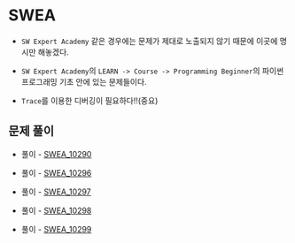 # SWEA

- `SW Expert Academy` 같은 경우에는 문제가 제대로 노출되지 않기 때문에 이곳에 명시만 해놓겠다.

- `SW Expert Academy`의 `LEARN -> Course -> Programming Beginner`의 파이썬 프로그래밍 기초 안에 있는 문제들이다.

- `Trace`를 이용한 디버깅이 필요하다!!(중요)

## 문제 풀이

- 풀이 - [SWEA_10290](https://github.com/Meantint/SWEA/blob/master/SWEA_10290.py)

- 풀이 - [SWEA_10296](https://github.com/Meantint/SWEA/blob/master/SWEA_10296.py)

- 풀이 - [SWEA_10297](https://github.com/Meantint/SWEA/blob/master/SWEA_10297.py)

- 풀이 - [SWEA_10298](https://github.com/Meantint/SWEA/blob/master/SWEA_10298.py)

- 풀이 - [SWEA_10299](https://github.com/Meantint/SWEA/blob/master/SWEA_10299.py)
